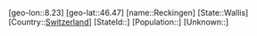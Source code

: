 ﻿---
location: [46.47,8.23]
type: City
tags:
- geo/City


SpocWebEntityId: 33666
isDeleted: false
confidential: public

---
[geo-lon::8.23]
[geo-lat::46.47]
[name::Reckingen]
[State::Wallis]
[Country::[Switzerland](geo/Continent/Europe/Switzerland.md)]
[StateId::]
[Population::]
[Unknown::]

